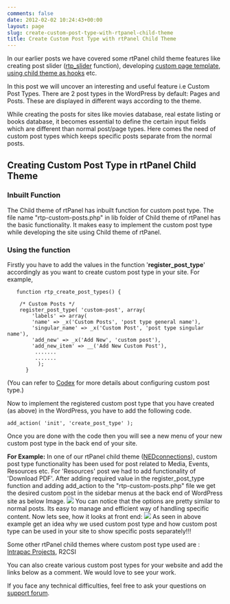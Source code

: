 ```yaml
---
comments: false
date: 2012-02-02 10:24:43+00:00
layout: page
slug: create-custom-post-type-with-rtpanel-child-theme
title: Create Custom Post Type with rtPanel Child Theme
---
```


In our earlier posts we have covered some rtPanel child theme features like creating post slider ([rtp_slider](https://rtcamp.com/blog/implementing-rtpslider-child-theme/) function), developing [custom page template](https://rtcamp.com/blog/creating-custom-page-templates-rtpanel-child-theme/), [using child theme as hooks](https://rtcamp.com/blog/child-theme-development-rtpanel-part-2/) etc.

In this post we will uncover an interesting and useful feature i.e Custom Post Types. There are 2 post types in the WordPress by default: Pages and Posts. These are displayed in different ways according to the theme.

While creating the posts for sites like movies database, real estate listing or books database, it becomes essential to define the certain input fields which are different than normal post/page types. Here comes the need of custom post types which keeps specific posts separate from the normal posts.


## Creating Custom Post Type in rtPanel Child Theme




### Inbuilt Function


The Child theme of rtPanel has inbuilt function for custom post type. The file name "rtp-custom-posts.php" in lib folder of Child theme of rtPanel has the basic functionality. It makes easy to implement the custom post type while developing the site using Child theme of rtPanel.


### Using the function


Firstly you have to add the values in the function '**register_post_type**' accordingly as you want to create custom post type in your site.
For example,

    
       function rtp_create_post_types() {
    
        /* Custom Posts */
        register_post_type( 'custom-post', array(
            'labels' => array(
            'name' => _x('Custom Posts', 'post type general name'),
            'singular_name' => _x('Custom Post', 'post type singular name'),
            'add_new' => _x('Add New', 'custom post'),
            'add_new_item' => __('Add New Custom Post'),
             .......
             .......
              );
          }


(You can refer to [Codex](http://codex.wordpress.org/Function_Reference/register_post_type) for more details about configuring custom post type.)

Now to implement the registered custom post type that you have created (as above) in the WordPress, you have to add the following code.

    
    add_action( 'init', 'create_post_type' );


Once you are done with the code then you will see a new menu of your new custom post type in the back end of your site.


**For Example:**
In one of our rtPanel child theme ([NEDconnections](http://nedconnections.com)), custom post type functionality has been used for post related to Media, Events, Resources etc. For 'Resources' post we had to add functionality of 'Download PDF'.
After adding required value in the register_post_type function and adding add_action to the "rtp-custom-posts.php" file we get the desired custom post in the sidebar menus at the back end of WordPress site as below Image.
[![](https://rtcamp.com/wp-content/uploads/2012/01/custom-post33-600x377.jpg)](https://rtcamp.com/wp-content/uploads/2012/01/custom-post33.jpg)
You can notice that the options are pretty similar to normal posts. Its easy to manage and efficient way of handling specific content. Now lets see, how it looks at front end:
[![](https://rtcamp.com/wp-content/uploads/2012/01/custom-post-41-600x300.jpg)](https://rtcamp.com/wp-content/uploads/2012/01/custom-post-41.jpg)
As seen in above example get an idea why we used custom post type and how custom post type can be used in your site to show specific posts separately!!!


Some other rtPanel child themes where custom post type used are : [Intrapac Projects](http://www.intrapac.com.au/), R2CSI

You can also create various custom post types for your website and add the links below as a comment. We would love to see your work.

If you face any technical difficulties, feel free to ask your questions on [support forum](https://rtcamp.com/support/forum/rtpanel/forum/developer/).
